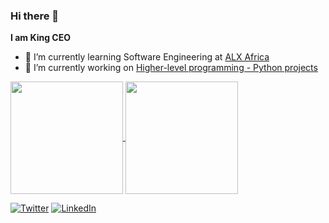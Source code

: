 ### Hi there 👋


**I am King CEO**


- 🌱 I’m currently learning Software Engineering at [ALX Africa](https://www.alxafrica.com/programme_post/full-stack-software-engineer/)
- 🔭 I’m currently working on [Higher-level programming - Python projects](https://alx-intranet.hbtn.io/projects/current#collapse-block-31)

<a href="https://github.com/anuraghazra/github-readme-stats">
  <img height="180px" align="center" src="https://github-readme-stats.vercel.app/api?username=4mcking&show_icons=true&theme=jolly&layout=compact" />
</a>
<a href="https://github.com/anuraghazra/convoychat">
  <img height="180px" align="center" src="https://github-readme-stats.vercel.app/api/top-langs/?username=4mcking&langs_count=8&theme=jolly&layout=compact" />
</a>

<p> 
  <a href="https://twitter.com/4mcking" target="_blank"><img alt="Twitter" src="https://img.shields.io/badge/twitter-%231DA1F2.svg?&style=for-the-badge&logo=twitter&logoColor=white" /></a> 
  <a href="https://www.linkedin.com/in/kingson-emma-ochu-b397031b0" target="_blank"><img alt="LinkedIn" src="https://img.shields.io/badge/linkedin-%230077B5.svg?&style=for-the-badge&logo=linkedin&logoColor=white" /></a> 
  
</p>
</div>

<!--
- 👯 I’m looking to collaborate on ...
- 🤔 I’m looking for help with ...
- 💬 Ask me about ...
- 📫 How to reach me: ...
- 😄 Pronouns: ...
- ⚡ Fun fact: ...
